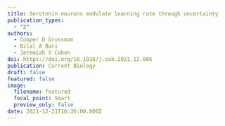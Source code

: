 ```yaml
---
title: Serotonin neurons modulate learning rate through uncertainty
publication_types:
  - "2"
authors:
  - Cooper D Grossman
  - Bilal A Bari
  - Jeremiah Y Cohen
doi: https://doi.org/10.1016/j.cub.2021.12.006
publication: Current Biology
draft: false
featured: false
image:
  filename: featured
  focal_point: Smart
  preview_only: false
date: 2021-12-21T16:36:00.000Z
---
```

